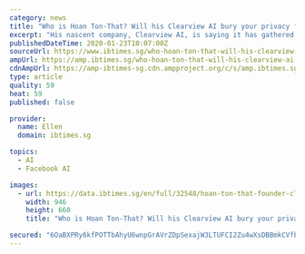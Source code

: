 ```yaml
---
category: news
title: "Who is Hoan Ton-That? Will his Clearview AI bury your privacy for ever?"
excerpt: "His nascent company, Clearview AI, is saying it has gathered as many as 3 billion photos from sites like Facebook, Youtube, Twitter ... not surveillance and that Clearview Ai is \"an after-the-fact research tool.\" Though the technology is only being used by law enforcement agencies now, commercialisation of its use can spell danger, privacy ..."
publishedDateTime: 2020-01-23T10:07:00Z
sourceUrl: https://www.ibtimes.sg/who-hoan-ton-that-will-his-clearview-ai-bury-your-privacy-ever-38164
ampUrl: https://amp.ibtimes.sg/who-hoan-ton-that-will-his-clearview-ai-bury-your-privacy-ever-38164
cdnAmpUrl: https://amp-ibtimes-sg.cdn.ampproject.org/c/s/amp.ibtimes.sg/who-hoan-ton-that-will-his-clearview-ai-bury-your-privacy-ever-38164
type: article
quality: 59
heat: 59
published: false

provider:
  name: Ellen
  domain: ibtimes.sg

topics:
  - AI
  - Facebook AI

images:
  - url: https://data.ibtimes.sg/en/full/32548/hoan-ton-that-founder-clearview-ai.png
    width: 946
    height: 660
    title: "Who is Hoan Ton-That? Will his Clearview AI bury your privacy for ever?"

secured: "6OaBXPRy6kfPOTTbAhyU6wnpGrAVrZDpSexajW3LTUFCI2Zu4wXsDBBmkCVfbna1Fef3nXYigtCiYbTaTpWrRRxJeB2cJRXlYBqfHqRDkBUK3KnvQqnANaIiyJCqcwnvFJmJ6gGlrRcgTMeUwKc07M9dCrBZ+ahsZsd8UjI6eqZYuEzFZR+kxACiwIaRLP+WcIq+SvC2TUYVlFuZRrXn06wZyu9aW8wIIa9eIDsE57Qwj5vkFKhmmE8069C1zjI5H771tsQe+sj1rrGXxy4LafGhrI/96npcslGJOcjKItXZ3A4WYIVrKNOwVHxezk9VDe+pBNim13PszbsZA+79Mb0vtT7c84/b7umLPfUnczg2VnH6AsK5v6CNlGPsFVhuio+Hzw4ldZ9NGlN3EVzmwaiwf0FyYKrTghRn1LAcpm8l1jzGlQa56tLtIMKemQOaTcTy8Vmv0vMZyoJWRcd0068AeB20jxIw9cBVfNt7jO4=;mDVyknYeN0H9Ghp98c1+IA=="
---
```



